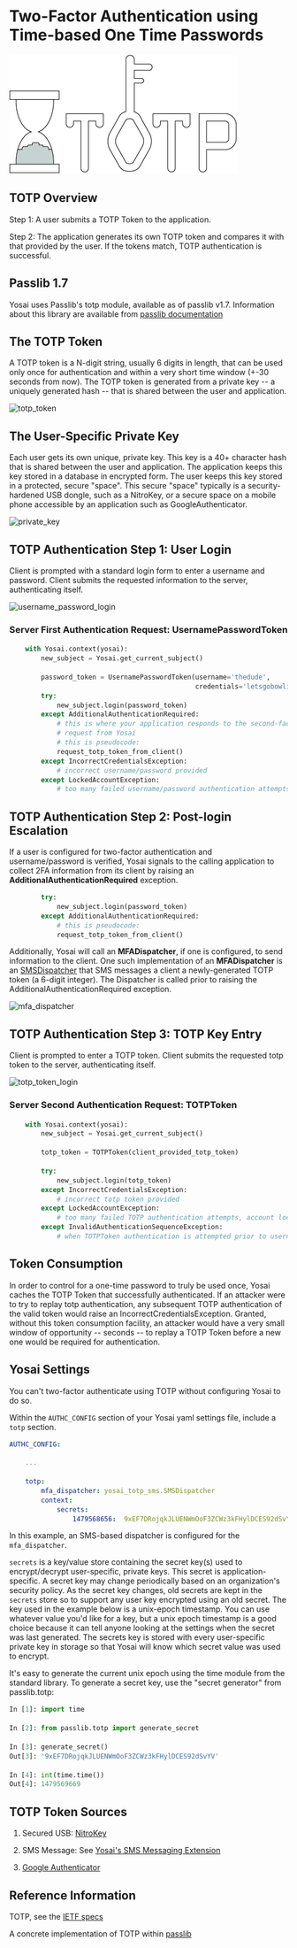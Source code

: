 # Two-Factor Authentication using Time-based One Time Passwords

![totp_logo](img/totp.jpg)

## TOTP Overview

Step 1:  A user submits a TOTP Token to the application.


Step 2: The application generates its own TOTP token and compares it with that
provided by the user.  If the tokens match, TOTP authentication is successful.


## Passlib 1.7

Yosai uses Passlib's totp module, available as of passlib v1.7.  Information about
this library are available from [passlib documentation](https://pythonhosted.org/passlib/)


## The TOTP Token

A TOTP token is a N-digit string, usually 6 digits in length, that can be used only
once for authentication and within a very short time window (+-30 seconds from now).
The TOTP token is generated from a private key -- a uniquely generated hash -- that
is shared between the user and application.

![totp_token](img/totp_token.jpg)


## The User-Specific Private Key

Each user gets its own unique, private key.  This key is a 40+ character hash that
is shared between the user and application.  The application keeps this key stored
in a database in encrypted form.  The user keeps this key stored in a protected,
secure "space".  This secure "space" typically is a security-hardened USB dongle,
such as a NitroKey, or a secure space on a mobile phone accessible by an
application such as GoogleAuthenticator.

![private_key](img/private_key.jpg)




## TOTP Authentication Step 1:  User Login

Client is prompted with a standard login form to enter a username and password.
Client submits the requested information to the server, authenticating itself.

![username_password_login](img/username_password_login.jpg)


### Server First Authentication Request:  UsernamePasswordToken

```python
    with Yosai.context(yosai):
        new_subject = Yosai.get_current_subject()

        password_token = UsernamePasswordToken(username='thedude',
                                               credentials='letsgobowling')
        try:
            new_subject.login(password_token)
        except AdditionalAuthenticationRequired:
            # this is where your application responds to the second-factor
            # request from Yosai
            # this is pseudocode:
            request_totp_token_from_client()
        except IncorrectCredentialsException:
            # incorrect username/password provided
        except LockedAccountException:
            # too many failed username/password authentication attempts, account locked
```

## TOTP Authentication Step 2: Post-login Escalation

If a user is configured for two-factor authentication and username/password
is verified, Yosai signals to the calling application to collect 2FA information
from its client by raising an **AdditionalAuthenticationRequired** exception.

```python
        try:
            new_subject.login(password_token)
        except AdditionalAuthenticationRequired:
            # this is pseudocode:
            request_totp_token_from_client()
```

Additionally, Yosai will call an **MFADispatcher**, if one is configured,
to send information to the client.  One such implementation of an
**MFADispatcher** is an [SMSDispatcher](https://github.com/YosaiProject/yosai_totp_sms)
that SMS messages a client a newly-generated TOTP token (a 6-digit integer).
The Dispatcher is called prior to raising the AdditionalAuthenticationRequired exception.

![mfa_dispatcher](img/sms_totp_thumbnail.jpg)



## TOTP Authentication Step 3: TOTP Key Entry

Client is prompted to enter a TOTP token.  Client submits the requested
totp token to the server, authenticating itself.

![totp_token_login](img/totp_login.jpg)



### Server Second Authentication Request:  TOTPToken

```python
    with Yosai.context(yosai):
        new_subject = Yosai.get_current_subject()

        totp_token = TOTPToken(client_provided_totp_token)

        try:
            new_subject.login(totp_token)
        except IncorrectCredentialsException:
            # incorrect totp token provided
        except LockedAccountException:
            # too many failed TOTP authentication attempts, account locked
        except InvalidAuthenticationSequenceException:
            # when TOTPToken authentication is attempted prior to username/password
```

## Token Consumption

In order to control for a one-time password to truly be used once, Yosai caches
the TOTP Token that successfully authenticated.  If an attacker were to try to
replay totp authentication, any subsequent TOTP authentication of the valid
token would raise an IncorrectCredentialsException.  Granted, without this
token consumption facility, an attacker would have a very small window of
opportunity -- seconds -- to replay a TOTP Token before a new one would be required for
authentication.


## Yosai Settings

You can't two-factor authenticate using TOTP without configuring Yosai to do so.

Within the ``AUTHC_CONFIG`` section of your Yosai yaml settings file, include a ``totp`` section.

```yaml
AUTHC_CONFIG:

    ...

    totp:
        mfa_dispatcher: yosai_totp_sms.SMSDispatcher
        context:
            secrets:
                1479568656:  9xEF7DRojqkJLUENWmOoF3ZCWz3kFHylDCES92dSvYV
```

In this example, an SMS-based dispatcher is configured for the ``mfa_dispatcher``.

``secrets`` is a key/value store containing the secret key(s) used to encrypt/decrypt
user-specific, private keys.  This secret is application-specific.  A secret key may change
periodically based on an organization's security policy.  As the secret key
changes, old secrets are kept in the ``secrets`` store so to support any user key encrypted
using an old secret.  The key used in the example below is a unix-epoch timestamp.
You can use whatever value you'd like for a key, but a unix epoch timestamp is a
good choice because it can tell anyone looking at the settings when the secret was
last generated.  The secrets key is stored with every user-specific private key
in storage so that Yosai will know which secret value was used to encrypt.

It's easy to generate the current unix epoch using the time module from the
standard library.  To generate a secret key, use the "secret generator" from passlib.totp:

```python
In [1]: import time

In [2]: from passlib.totp import generate_secret

In [3]: generate_secret()
Out[3]: '9xEF7DRojqkJLUENWmOoF3ZCWz3kFHylDCES92dSvYV'

In [4]: int(time.time())
Out[4]: 1479569669
```


## TOTP Token Sources

1. Secured USB:  [NitroKey](http://www.nitrokey.com)

2. SMS Message:  See [Yosai's SMS Messaging Extension](https://github.com/YosaiProject/yosai_totp_sms)

3. [Google Authenticator](https://play.google.com/store/apps/details?id=com.google.android.apps.authenticator2&hl=en)


## Reference Information

TOTP, see the [IETF specs](https://tools.ietf.org/html/rfc6238)

A concrete implementation of TOTP within [passlib](https://pythonhosted.org/passlib/)
